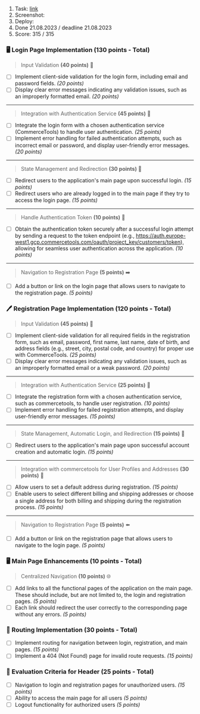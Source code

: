 1. Task: [link](https://github.com/rolling-scopes-school/tasks/blob/master/tasks/eCommerce-Application/Sprints/Sprint%232.md)
2. Screenshot:
3. Deploy: 
4. Done 21.08.2023 / deadline 21.08.2023
5. Score: 315 / 315

### 🖥️ Login Page Implementation (130 points - Total)

> Input Validation **(40 points)** 📝
- [ ] Implement client-side validation for the login form, including email and password fields. _(20 points)_
- [ ] Display clear error messages indicating any validation issues, such as an improperly formatted email. _(20 points)_

---

> Integration with Authentication Service **(45 points)** 🔗
- [ ] Integrate the login form with a chosen authentication service (CommerceTools) to handle user authentication. _(25 points)_
- [ ] Implement error handling for failed authentication attempts, such as incorrect email or password, and display user-friendly error messages. _(20 points)_

---

> State Management and Redirection **(30 points)** 🔄
- [ ] Redirect users to the application's main page upon successful login. _(15 points)_
- [ ] Redirect users who are already logged in to the main page if they try to access the login page. _(15 points)_

---

> Handle Authentication Token **(10 points)** 🔑
- [ ] Obtain the authentication token securely after a successful login attempt by sending a request to the token endpoint (e.g., https://auth.europe-west1.gcp.commercetools.com/oauth/project_key/customers/token), allowing for seamless user authentication across the application. _(10 points)_

---

> Navigation to Registration Page **(5 points)** ➡️
- [ ] Add a button or link on the login page that allows users to navigate to the registration page. _(5 points)_

### 🖊️ Registration Page Implementation (120 points - Total)

> Input Validation **(45 points)** 📝
- [ ] Implement client-side validation for all required fields in the registration form, such as email, password, first name, last name, date of birth, and address fields (e.g., street, city, postal code, and country) for proper use with CommerceTools. _(25 points)_
- [ ] Display clear error messages indicating any validation issues, such as an improperly formatted email or a weak password. _(20 points)_

---

> Integration with Authentication Service **(25 points)** 🔗
- [ ]  Integrate the registration form with a chosen authentication service, such as commercetools, to handle user registration. _(10 points)_
- [ ] Implement error handling for failed registration attempts, and display user-friendly error messages. _(15 points)_

---

> State Management, Automatic Login, and Redirection **(15 points)** 🔄
- [ ] Redirect users to the application's main page upon successful account creation and automatic login. _(15 points)_

---

> Integration with commercetools for User Profiles and Addresses **(30 points)** 🛒
- [ ] Allow users to set a default address during registration. _(15 points)_
- [ ] Enable users to select different billing and shipping addresses or choose a single address for both billing and shipping during the registration process. _(15 points)_

---

> Navigation to Registration Page **(5 points)** ⬅️
- [ ] Add a button or link on the registration page that allows users to navigate to the login page. _(5 points)_

### 🖥️ Main Page Enhancements (10 points - Total)

> Centralized Navigation **(10 points)** 🌐
- [ ] Add links to all the functional pages of the application on the main page. These should include, but are not limited to, the login and registration pages. _(5 points)_
- [ ] Each link should redirect the user correctly to the corresponding page without any errors. _(5 points)_

### 🚦 Routing Implementation (30 points - Total)

- [ ] Implement routing for navigation between login, registration, and main pages. _(15 points)_
- [ ] Implement a 404 (Not Found) page for invalid route requests. _(15 points)_

### 🎯 Evaluation Criteria for Header (25 points - Total)

- [ ] Navigation to login and registration pages for unauthorized users. _(15 points)_
- [ ] Ability to access the main page for all users _(5 points)_
- [ ] Logout functionality for authorized users _(5 points)_
